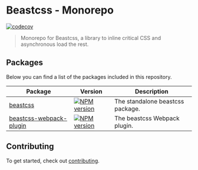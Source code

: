 # Beastcss - Monorepo

[![codecov](https://codecov.io/github/freddy38510/beastcss/branch/master/graph/badge.svg?token=8OX6TKGQYX)](https://codecov.io/github/freddy38510/beastcss)

> Monorepo for Beastcss, a library to inline critical CSS and asynchronous load the rest.

## Packages

Below you can find a list of the packages included in this repository.

<!-- prettier-ignore-start -->
| Package | Version | Description |
| --- | --- | --- |
| [beastcss](packages/beastcss) | [![NPM version](https://img.shields.io/npm/v/beastcss.svg)](https://www.npmjs.com/package/beastcss) | The standalone beastcss package. |
| [beastcss-webpack-plugin](packages/beastcss-webpack-plugin) | [![NPM version](https://img.shields.io/npm/v/beastcss-webpack-plugin.svg)](https://www.npmjs.com/package/beastcss-webpack-plugin) | The beastcss Webpack plugin. |
<!-- prettier-ignore-end -->

## Contributing

To get started, check out [contributing](CONTRIBUTING.md).
